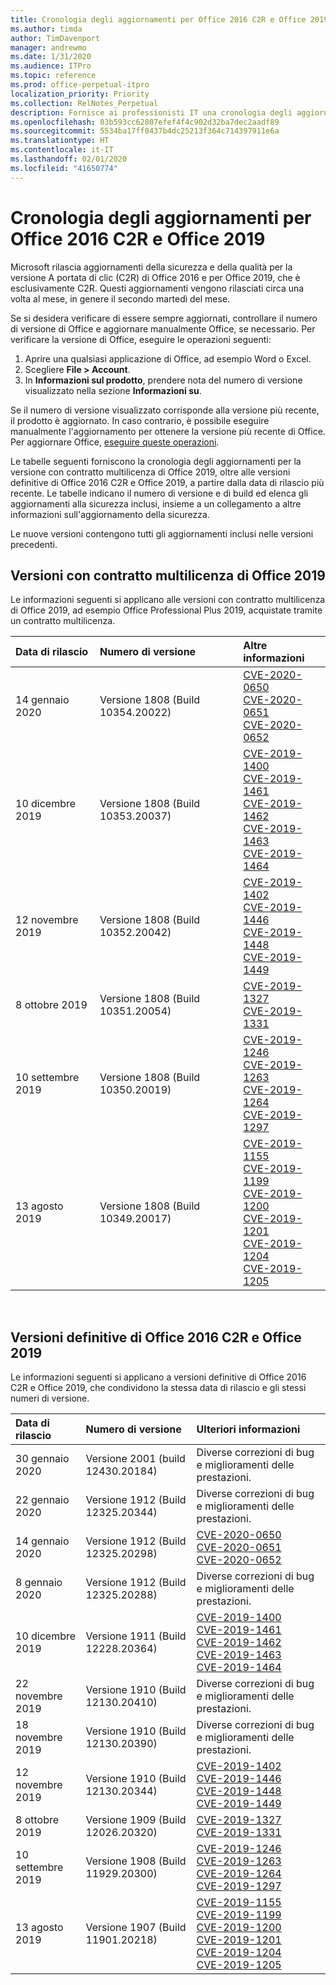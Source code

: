 ```yaml
---
title: Cronologia degli aggiornamenti per Office 2016 C2R e Office 2019
ms.author: timda
author: TimDavenport
manager: andrewmo
ms.date: 1/31/2020
ms.audience: ITPro
ms.topic: reference
ms.prod: office-perpetual-itpro
localization_priority: Priority
ms.collection: RelNotes_Perpetual
description: Fornisce ai professionisti IT una cronologia degli aggiornamenti per le versioni con licenza perpetua di Office 2016 e 2019 che usano la tecnologia A portata di clic (C2R)
ms.openlocfilehash: 03b593cc62807efef4f4c902d32ba7dec2aadf89
ms.sourcegitcommit: 5534ba17ff0437b4dc25213f364c714397911e6a
ms.translationtype: HT
ms.contentlocale: it-IT
ms.lasthandoff: 02/01/2020
ms.locfileid: "41650774"
---
```

# <a name="update-history-for-office-2016-c2r-and-office-2019"></a>Cronologia degli aggiornamenti per Office 2016 C2R e Office 2019

Microsoft rilascia aggiornamenti della sicurezza e della qualità per la versione A portata di clic (C2R) di Office 2016 e per Office 2019, che è esclusivamente C2R. Questi aggiornamenti vengono rilasciati circa una volta al mese, in genere il secondo martedì del mese.

Se si desidera verificare di essere sempre aggiornati, controllare il numero di versione di Office e aggiornare manualmente Office, se necessario. Per verificare la versione di Office, eseguire le operazioni seguenti:

  1.    Aprire una qualsiasi applicazione di Office, ad esempio Word o Excel.
  2.    Scegliere **File > Account**.
  3.    In **Informazioni sul prodotto**, prendere nota del numero di versione visualizzato nella sezione **Informazioni su**.

Se il numero di versione visualizzato corrisponde alla versione più recente, il prodotto è aggiornato. In caso contrario, è possibile eseguire manualmente l'aggiornamento per ottenere la versione più recente di Office. Per aggiornare Office, [eseguire queste operazioni](https://support.office.com/article/2ab296f3-7f03-43a2-8e50-46de917611c5).


Le tabelle seguenti forniscono la cronologia degli aggiornamenti per la versione con contratto multilicenza di Office 2019, oltre alle versioni definitive di Office 2016 C2R e Office 2019, a partire dalla data di rilascio più recente. Le tabelle indicano il numero di versione e di build ed elenca gli aggiornamenti alla sicurezza inclusi, insieme a un collegamento a altre informazioni sull'aggiornamento della sicurezza.

Le nuove versioni contengono tutti gli aggiornamenti inclusi nelle versioni precedenti.

## <a name="volume-licensed-versions-of-office-2019"></a>Versioni con contratto multilicenza di Office 2019
Le informazioni seguenti si applicano alle versioni con contratto multilicenza di Office 2019, ad esempio Office Professional Plus 2019, acquistate tramite un contratto multilicenza.

|**Data di rilascio**|**Numero di versione**|**Altre informazioni**|
|:-----|:-----|:-----|
|14 gennaio 2020   |Versione 1808 (Build 10354.20022)  |[CVE-2020-0650](https://portal.msrc.microsoft.com/it-IT/security-guidance/advisory/CVE-2020-0650) <br/> [CVE-2020-0651](https://portal.msrc.microsoft.com/it-IT/security-guidance/advisory/CVE-2020-0651) <br/> [CVE-2020-0652](https://portal.msrc.microsoft.com/it-IT/security-guidance/advisory/CVE-2020-0652) <br/>  |
|10 dicembre 2019   |Versione 1808 (Build 10353.20037)  |[CVE-2019-1400](https://portal.msrc.microsoft.com/it-IT/security-guidance/advisory/CVE-2019-1400) <br/> [CVE-2019-1461](https://portal.msrc.microsoft.com/it-IT/security-guidance/advisory/CVE-2019-1461) <br/> [CVE-2019-1462](https://portal.msrc.microsoft.com/it-IT/security-guidance/advisory/CVE-2019-1462) <br/> [CVE-2019-1463](https://portal.msrc.microsoft.com/it-IT/security-guidance/advisory/CVE-2019-1463) <br/> [CVE-2019-1464](https://portal.msrc.microsoft.com/it-IT/security-guidance/advisory/CVE-2019-1464) <br/> |
|12 novembre 2019   |Versione 1808 (Build 10352.20042)  |[CVE-2019-1402](https://portal.msrc.microsoft.com/it-IT/security-guidance/advisory/CVE-2019-1402) <br/> [CVE-2019-1446](https://portal.msrc.microsoft.com/it-IT/security-guidance/advisory/CVE-2019-1446) <br/> [CVE-2019-1448](https://portal.msrc.microsoft.com/it-IT/security-guidance/advisory/CVE-2019-1448) <br/> [CVE-2019-1449](https://portal.msrc.microsoft.com/it-IT/security-guidance/advisory/CVE-2019-1449) <br/>  |
|8 ottobre 2019   |Versione 1808 (Build 10351.20054)  |[CVE-2019-1327](https://portal.msrc.microsoft.com/it-IT/security-guidance/advisory/CVE-2019-1327) <br/> [CVE-2019-1331](https://portal.msrc.microsoft.com/it-IT/security-guidance/advisory/CVE-2019-1331) <br/> |
|10 settembre 2019   |Versione 1808 (Build 10350.20019)  |[CVE-2019-1246](https://portal.msrc.microsoft.com/it-IT/security-guidance/advisory/CVE-2019-1246) <br/> [CVE-2019-1263](https://portal.msrc.microsoft.com/it-IT/security-guidance/advisory/CVE-2019-1263) <br/> [CVE-2019-1264](https://portal.msrc.microsoft.com/it-IT/security-guidance/advisory/CVE-2019-1264) <br/> [CVE-2019-1297](https://portal.msrc.microsoft.com/it-IT/security-guidance/advisory/CVE-2019-1297) <br/>  |
|13 agosto 2019   |Versione 1808 (Build 10349.20017)  |[CVE-2019-1155](https://portal.msrc.microsoft.com/it-IT/security-guidance/advisory/CVE-2019-1155) <br/> [CVE-2019-1199](https://portal.msrc.microsoft.com/it-IT/security-guidance/advisory/CVE-2019-1199) <br/> [CVE-2019-1200](https://portal.msrc.microsoft.com/it-IT/security-guidance/advisory/CVE-2019-1200) <br/> [CVE-2019-1201](https://portal.msrc.microsoft.com/it-IT/security-guidance/advisory/CVE-2019-1201) <br/> [CVE-2019-1204](https://portal.msrc.microsoft.com/it-IT/security-guidance/advisory/CVE-2019-1204) <br/> [CVE-2019-1205](https://portal.msrc.microsoft.com/it-IT/security-guidance/advisory/CVE-2019-1205) <br/>  |






<br/>

## <a name="retail-versions-of-office-2016-c2r-and-office-2019"></a>Versioni definitive di Office 2016 C2R e Office 2019
Le informazioni seguenti si applicano a versioni definitive di Office 2016 C2R e Office 2019, che condividono la stessa data di rilascio e gli stessi numeri di versione.

|**Data di rilascio**|**Numero di versione**|**Ulteriori informazioni**|
|:-----|:-----|:-----|
|30 gennaio 2020   |Versione 2001 (build 12430.20184)  |Diverse correzioni di bug e miglioramenti delle prestazioni. <br/>  |
|22 gennaio 2020   |Versione 1912 (Build 12325.20344)  |Diverse correzioni di bug e miglioramenti delle prestazioni. <br/>  |
|14 gennaio 2020   |Versione 1912 (Build 12325.20298)  |[CVE-2020-0650](https://portal.msrc.microsoft.com/it-IT/security-guidance/advisory/CVE-2020-0650) <br/> [CVE-2020-0651](https://portal.msrc.microsoft.com/it-IT/security-guidance/advisory/CVE-2020-0651) <br/> [CVE-2020-0652](https://portal.msrc.microsoft.com/it-IT/security-guidance/advisory/CVE-2020-0652) <br/>  |
|8 gennaio 2020   |Versione 1912 (Build 12325.20288)  |Diverse correzioni di bug e miglioramenti delle prestazioni. <br/>  |
|10 dicembre 2019   |Versione 1911 (Build 12228.20364)  |[CVE-2019-1400](https://portal.msrc.microsoft.com/it-IT/security-guidance/advisory/CVE-2019-1400) <br/> [CVE-2019-1461](https://portal.msrc.microsoft.com/it-IT/security-guidance/advisory/CVE-2019-1461) <br/> [CVE-2019-1462](https://portal.msrc.microsoft.com/it-IT/security-guidance/advisory/CVE-2019-1462) <br/> [CVE-2019-1463](https://portal.msrc.microsoft.com/it-IT/security-guidance/advisory/CVE-2019-1463) <br/> [CVE-2019-1464](https://portal.msrc.microsoft.com/it-IT/security-guidance/advisory/CVE-2019-1464) <br/> |
|22 novembre 2019   |Versione 1910 (Build 12130.20410)  |Diverse correzioni di bug e miglioramenti delle prestazioni.<br/>  |
|18 novembre 2019   |Versione 1910 (Build 12130.20390)  |Diverse correzioni di bug e miglioramenti delle prestazioni.<br/>  |
|12 novembre 2019   |Versione 1910 (Build 12130.20344)  |[CVE-2019-1402](https://portal.msrc.microsoft.com/it-IT/security-guidance/advisory/CVE-2019-1402) <br/> [CVE-2019-1446](https://portal.msrc.microsoft.com/it-IT/security-guidance/advisory/CVE-2019-1446) <br/> [CVE-2019-1448](https://portal.msrc.microsoft.com/it-IT/security-guidance/advisory/CVE-2019-1448) <br/> [CVE-2019-1449](https://portal.msrc.microsoft.com/it-IT/security-guidance/advisory/CVE-2019-1449) <br/>  |
|8 ottobre 2019   |Versione 1909 (Build 12026.20320)  |[CVE-2019-1327](https://portal.msrc.microsoft.com/it-IT/security-guidance/advisory/CVE-2019-1327) <br/> [CVE-2019-1331](https://portal.msrc.microsoft.com/it-IT/security-guidance/advisory/CVE-2019-1331) <br/> |
|10 settembre 2019   |Versione 1908 (Build 11929.20300)  |[CVE-2019-1246](https://portal.msrc.microsoft.com/it-IT/security-guidance/advisory/CVE-2019-1246) <br/> [CVE-2019-1263](https://portal.msrc.microsoft.com/it-IT/security-guidance/advisory/CVE-2019-1263) <br/> [CVE-2019-1264](https://portal.msrc.microsoft.com/it-IT/security-guidance/advisory/CVE-2019-1264) <br/> [CVE-2019-1297](https://portal.msrc.microsoft.com/it-IT/security-guidance/advisory/CVE-2019-1297) <br/>  |
|13 agosto 2019   |Versione 1907 (Build 11901.20218)  |[CVE-2019-1155](https://portal.msrc.microsoft.com/it-IT/security-guidance/advisory/CVE-2019-1155) <br/> [CVE-2019-1199](https://portal.msrc.microsoft.com/it-IT/security-guidance/advisory/CVE-2019-1199) <br/> [CVE-2019-1200](https://portal.msrc.microsoft.com/it-IT/security-guidance/advisory/CVE-2019-1200) <br/> [CVE-2019-1201](https://portal.msrc.microsoft.com/it-IT/security-guidance/advisory/CVE-2019-1201) <br/> [CVE-2019-1204](https://portal.msrc.microsoft.com/it-IT/security-guidance/advisory/CVE-2019-1204) <br/> [CVE-2019-1205](https://portal.msrc.microsoft.com/it-IT/security-guidance/advisory/CVE-2019-1205) <br/>  |







